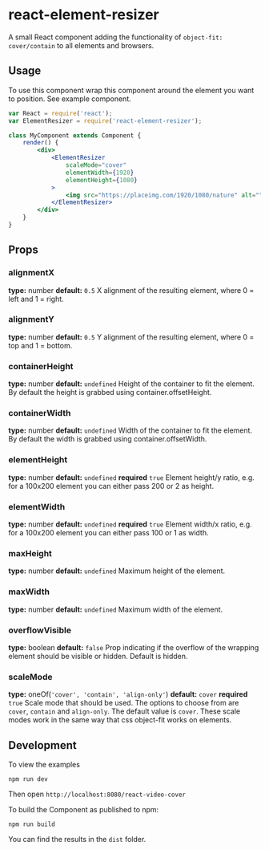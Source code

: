 # react-element-resizer
A small React component adding the functionality of `object-fit: cover/contain` to all elements and browsers.

## Usage

To use this component wrap this component around the element you want to position. See example component.
```jsx
var React = require('react');
var ElementResizer = require('react-element-resizer');

class MyComponent extends Component {
    render() {
        <div>
            <ElementResizer
                scaleMode="cover"
                elementWidth={1920}
                elementHeight={1080}
            >
                <img src="https://placeimg.com/1920/1080/nature" alt=""/>
            </ElementResizer>
        </div>
    }
}

```

## Props

### alignmentX
**type:** number
**default:** `0.5`
X alignment of the resulting element, where 0 = left and 1 = right.

### alignmentY
**type:** number
**default:** `0.5`
Y alignment of the resulting element, where 0 = top and 1 = bottom.

### containerHeight
**type:** number
**default:** `undefined`
Height of the container to fit the element. By default the height is grabbed using container.offsetHeight.

### containerWidth
**type:** number
**default:** `undefined`
Width of the container to fit the element. By default the width is grabbed using container.offsetWidth.

### elementHeight
**type:** number
**default:** `undefined`
**required** `true`
Element height/y ratio, e.g. for a 100x200 element you can either pass 200 or 2 as height.

### elementWidth
**type:** number
**default:** `undefined`
**required** `true`
Element width/x ratio, e.g. for a 100x200 element you can either pass 100 or 1 as width.

### maxHeight
**type:** number
**default:** `undefined`
Maximum height of the element.

### maxWidth
**type:** number
**default:** `undefined`
Maximum width of the element.

### overflowVisible
**type:** boolean
**default:** `false`
Prop indicating if the overflow of the wrapping element should be visible or hidden. Default is hidden.

### scaleMode
**type:** oneOf(`'cover', 'contain', 'align-only'`)
**default:** `cover`
**required** `true`
Scale mode that should be used. The options to choose from are `cover`, `contain` and `align-only`. The default value is `cover`.
These scale modes work in the same way that css object-fit works on elements.

## Development

To view the examples
```shell
npm run dev
```
Then open `http://localhost:8080/react-video-cover`

To build the Component as published to npm:
```shell
npm run build
```
You can find the results in the `dist` folder.
